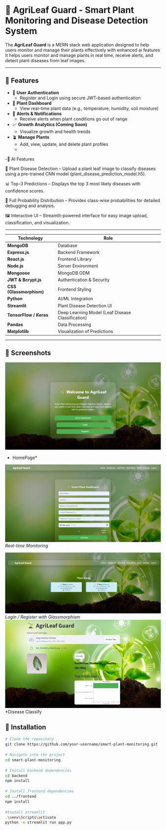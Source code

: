 # 🌿 AgriLeaf Guard - Smart Plant Monitoring and Disease Detection System

The **AgriLeaf Guard** is a MERN stack web application designed to help users monitor and manage their plants effectively with enhanced ai features 
It helps users monitor and manage plants in real time, receive alerts, and detect plant diseases from leaf images.

---

## 🔐 Features

- 🌱 **User Authentication**
  - Register and Login using secure JWT-based authentication
- 🌿 **Plant Dashboard**
  - View real-time plant data (e.g., temperature, humidity, soil moisture)
- 🚨 **Alerts & Notifications**
  - Receive alerts when plant conditions go out of range
- 📈 **Growth Analytics (Coming Soon)**
  - Visualize growth and health trends
- 🪴 **Manage Plants**
  - Add, view, update, and delete plant profiles
  - 
-🤖 AI Features

🌱 Plant Disease Detection – Upload a plant leaf image to classify diseases using a pre-trained CNN model (plant_disease_prediction_model.h5).

📊 Top-3 Predictions – Displays the top 3 most likely diseases with confidence scores.

🔎 Full Probability Distribution – Provides class-wise probabilities for detailed debugging and analysis.

🖼️ Interactive UI – Streamlit-powered interface for easy image upload, classification, and visualization.

---
| Technology              | Role                                              |
| ----------------------- | ------------------------------------------------- |
| **MongoDB**             | Database                                          |
| **Express.js**          | Backend Framework                                 |
| **React.js**            | Frontend Library                                  |
| **Node.js**             | Server Environment                                |
| **Mongoose**            | MongoDB ODM                                       |
| **JWT & Bcrypt.js**     | Authentication & Security                         |
| **CSS (Glassmorphism)** | Frontend Styling                                  |
| **Python**              | AI/ML Integration                                 |
| **Streamlit**           | Plant Disease Detection UI                        |
| **TensorFlow / Keras**  | Deep Learning Model (Leaf Disease Classification) |
| **Pandas**              | Data Processing                                   |
| **Matplotlib**          | Visualization of Predictions                      |



---
## 📸 Screenshots

![Dashboard](Screenshot%20(164).png)  
* HomePage*

![Real-time Monitor](Screenshot%20(165).png)  
*Real-time Monitoring*

![Glassmorphic UI](Screenshot%20(166).png)  
*Login / Register with Glassmorphism*
![AI feature-Plant Disease Classification](Screenshot%20(163).png)
*Disease Classify

## 🔧 Installation

```bash
# Clone the repository
git clone https://github.com/your-username/smart-plant-monitoring.git

# Navigate into the project
cd smart-plant-monitoring

# Install backend dependencies
cd backend
npm install

# Install frontend dependencies
cd ../frontend
npm install

#Install streamlit
.\venv\Scripts\activate
python -m streamlit run app.py

